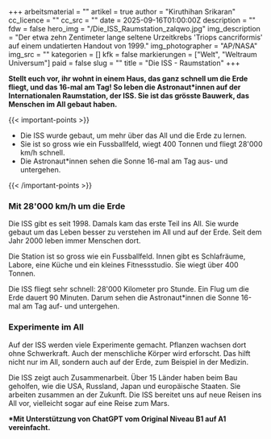 +++
arbeitsmaterial = ""
artikel = true
author = "Kiruthihan Srikaran"
cc_licence = ""
cc_src = ""
date = 2025-09-16T01:00:00Z
description = ""
fdw = false
hero_img = "/Die_ISS_Raumstation_zalqwo.jpg"
img_description = "Der etwa zehn Zentimeter lange seltene Urzeitkrebs 'Triops cancriformis' auf einem undatierten Handout von 1999."
img_photographer = "AP/NASA"
img_src = ""
kategorien = []
kfk = false
markierungen = ["Welt", "Weltraum Universum"]
paid = false
slug = ""
title = "Die ISS - Raumstation"
+++

**Stellt euch vor, ihr wohnt in einem Haus, das ganz schnell um die Erde fliegt, und das 16-mal am Tag! So leben die Astronaut*innen auf der Internationalen Raumstation, der ISS. Sie ist das grösste Bauwerk, das Menschen im All gebaut haben.**

{{< important-points >}}

<ul>

<li>Die ISS wurde gebaut, um mehr über das All und die Erde zu lernen.
</li>

<li>Sie ist so gross wie ein Fussballfeld, wiegt 400 Tonnen und fliegt 28'000 km/h schnell.
</li>

<li>Die Astronaut*innen sehen die Sonne 16-mal am Tag aus- und untergehen.
</li>

</ul>

{{< /important-points >}}

### Mit 28'000 km/h um die Erde

Die ISS gibt es seit 1998. Damals kam das erste Teil ins All. Sie wurde gebaut um das Leben besser zu verstehen im All und auf der Erde. Seit dem Jahr 2000 leben immer Menschen dort.

Die Station ist so gross wie ein Fussballfeld. Innen gibt es Schlafräume, Labore, eine Küche und ein kleines Fitnessstudio. Sie wiegt über 400 Tonnen.

Die ISS fliegt sehr schnell: 28'000 Kilometer pro Stunde. Ein Flug um die Erde dauert 90 Minuten. Darum sehen die Astronaut\*innen die Sonne 16-mal am Tag auf- und untergehen.
 
### Experimente im All

Auf der ISS werden viele Experimente gemacht. Pflanzen wachsen dort ohne Schwerkraft. Auch der menschliche Körper wird erforscht. Das hilft nicht nur im All, sondern auch auf der Erde, zum Beispiel in der Medizin.

Die ISS zeigt auch Zusammenarbeit. Über 15 Länder haben beim Bau geholfen, wie die USA, Russland, Japan und europäische Staaten. Sie arbeiten zusammen an der Zukunft. Die ISS bereitet uns auf neue Reisen ins All vor, vielleicht sogar auf eine Reise zum Mars.

**\*Mit Unterstützung von ChatGPT vom Original Niveau B1 auf A1 vereinfacht.**
